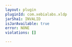 ```yaml
---
layout: plugin
pluginId: com.xebialabs.xldp
jarSha1: INVALID
isJarAvailable: true
error: NONE
violations: []

---
```


